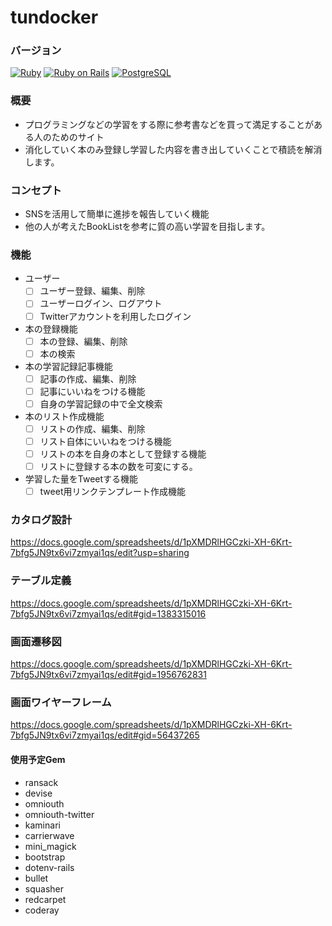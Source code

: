 # tundocker

### バージョン
[![Ruby](https://img.shields.io/badge/Ruby-2.5.0-red.svg)](https://docs.ruby-lang.org/ja/2.5.0/doc/index.html)
[![Ruby on Rails](https://img.shields.io/badge/Ruby%20on%20Rails-5.2.3-red.svg)](https://guides.rubyonrails.org/)
[![PostgreSQL](https://img.shields.io/badge/PostgreSQL-10.6.1-yellow.svg)](https://www.postgresql.org/)

### 概要
- プログラミングなどの学習をする際に参考書などを買って満足することがある人のためのサイト
- 消化していく本のみ登録し学習した内容を書き出していくことで積読を解消します。

### コンセプト
- SNSを活用して簡単に進捗を報告していく機能
- 他の人が考えたBookListを参考に質の高い学習を目指します。

### 機能
- ユーザー
  - [ ] ユーザー登録、編集、削除
  - [ ] ユーザーログイン、ログアウト
  - [ ] Twitterアカウントを利用したログイン
- 本の登録機能
  - [ ] 本の登録、編集、削除
  - [ ] 本の検索
- 本の学習記録記事機能
  - [ ] 記事の作成、編集、削除
  - [ ] 記事にいいねをつける機能
  - [ ] 自身の学習記録の中で全文検索
- 本のリスト作成機能
  - [ ] リストの作成、編集、削除
  - [ ] リスト自体にいいねをつける機能
  - [ ] リストの本を自身の本として登録する機能
  - [ ] リストに登録する本の数を可変にする。
- 学習した量をTweetする機能
  - [ ] tweet用リンクテンプレート作成機能

### カタログ設計
https://docs.google.com/spreadsheets/d/1pXMDRlHGCzki-XH-6Krt-7bfg5JN9tx6vi7zmyai1qs/edit?usp=sharing

### テーブル定義
https://docs.google.com/spreadsheets/d/1pXMDRlHGCzki-XH-6Krt-7bfg5JN9tx6vi7zmyai1qs/edit#gid=1383315016

### 画面遷移図
https://docs.google.com/spreadsheets/d/1pXMDRlHGCzki-XH-6Krt-7bfg5JN9tx6vi7zmyai1qs/edit#gid=1956762831

### 画面ワイヤーフレーム
https://docs.google.com/spreadsheets/d/1pXMDRlHGCzki-XH-6Krt-7bfg5JN9tx6vi7zmyai1qs/edit#gid=56437265

#### 使用予定Gem
* ransack
* devise
* omniouth
* omniouth-twitter
* kaminari
* carrierwave
* mini_magick
* bootstrap
* dotenv-rails
* bullet
* squasher
* redcarpet
* coderay
